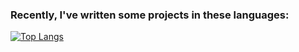 
### Recently, I've written some projects in these languages:
[![Top Langs](https://github-readme-stats.vercel.app/api/top-langs/?username=JachymPutta&layout=compact&theme=radical&hide=makefile)](https://github.com/anuraghazra/github-readme-stats)
<!--
Number of visitors:
![visitors](https://visitor-badge.glitch.me/badge?page_id=JachymPutta.JachymPutta)

&custom_title=Currently%20struggling%20in%3A



**JachymPutta/JachymPutta** is a ✨ _special_ ✨ repository because its `README.md` (this file) appears on your GitHub profile.

Here are some ideas to get you started:

- 🔭 I’m currently working on ...
- 🌱 I’m currently learning ...
- 👯 I’m looking to collaborate on ...
- 🤔 I’m looking for help with ...
- 💬 Ask me about ...
- 📫 How to reach me: ...
- 😄 Pronouns: ...
- ⚡ Fun fact: ...
-->
